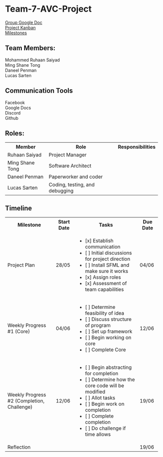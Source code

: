 # Team-7-AVC-Project

[Group Google Doc](https://docs.google.com/document/d/1E5nax8sHvRvkREA-iLWSAP3fB-MumnZg8RVfdBt5z-o/edit?usp=sharing)\
[Project Kanban](https://github.com/ruhaansaiyad/Team-7-AVC-Project/projects/1)\
[Milestones](https://github.com/ruhaansaiyad/Team-7-AVC-Project/milestones)

## Team Members:
Mohammed Ruhaan Saiyad\
Ming Shane Tong\
Daneel Penman\
Lucas Sarten

## Communication Tools
Facebook\
Google Docs\
Discord\
Github

## Roles:
<table>
    <tbody>
        <tr>
            <th>Member</th>
            <th>Role</th>
            <th>Responsibilities</th>
        </tr>
        <tr>
            <td>Ruhaan Saiyad</td>
            <td>Project Manager</td>
            <td></td>
        </tr>
        <tr>
            <td>Ming Shane Tong</td>
            <td>Software Architect</td>
            <td></td>
        </tr>
        <tr>
            <td>Daneel Penman</td>
            <td>Paperworker and coder</td>
            <td></td>
        </tr>
        <tr>
            <td>Lucas Sarten</td>
            <td>Coding, testing, and debugging</td>
            <td></td>
        </tr>
    </tbody>
</table>

## Timeline
<table>
    <tbody>
        <tr>
            <th>Milestone</th>
            <th>Start Date</th>
            <th>Tasks</th>
            <th>Due Date</th>
        </tr>
        <tr>
            <td>Project Plan</td>
            <td>28/05</td>
            <td>
                <ul>
                    <li> [x] Establish communication</li>
                    <li> [ ] Initial discussions for project direction</li>
                    <li> [ ] Install SFML and make sure it works</li>
                    <li> [x] Assign roles</li>
                    <li> [x] Assessment of team capabilities </li>
                </ul>
            </td>
            <td>04/06</td>
        </tr>
        <tr>
            <td>Weekly Progress #1 (Core)</td>
            <td>04/06</td>
            <td>
                <ul>
                    <li> [ ] Determine feasibility of idea</li>
                    <li> [ ] Discuss structure of program</li>
                    <li> [ ] Set up framework</li>
                    <li> [ ] Begin working on core</li>
                    <li> [ ] Complete Core</li>
                </ul>
            </td>
            <td>12/06</td>
        </tr>
        <tr>
            <td>Weekly Progress #2 (Completion, Challenge)</td>
            <td>12/06</td>
            <td>
                <ul>
                    <li> [ ] Begin abstracting for completion</li>
                    <li> [ ] Determine how the core code will be modified</li>
                    <li> [ ] Allot tasks</li>
                    <li> [ ] Begin work on completion</li>
                    <li> [ ] Complete completion</li>
                    <li> [ ] Do challenge if time allows</li>
                </ul>
            </td>
            <td>19/06</td>
        </tr>
        <tr>
            <td>Reflection</td>
            <td></td>
            <td></td>
            <td>19/06</td>
        </tr>
    </tbody>
</table>

